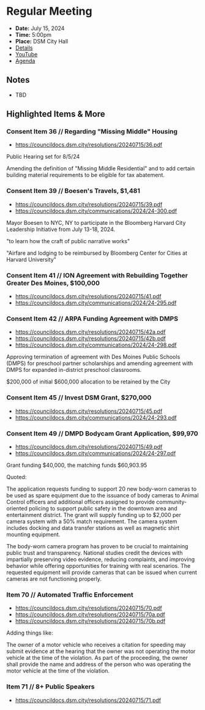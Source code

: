 # Regular Meeting

- **Date:** July 15, 2024
- **Time:** 5:00pm
- **Place:** DSM City Hall
- [Details](https://www.dsm.city/citycouncil_detail_T60_R2892.php)
- [YouTube](https://youtube.com/live/bKnEQMe2GfA)
- [Agenda](https://councildocs.dsm.city/agendas/ag20240715.pdf)

## Notes

- TBD

## Highlighted Items & More

### Consent Item 36 // Regarding "Missing Middle" Housing

- https://councildocs.dsm.city/resolutions/20240715/36.pdf

Public Hearing set for 8/5/24

Amending the definition of "Missing Middle Residential" and to add certain building material requirements
to be eligible for tax abatement.

### Consent Item 39 // Boesen's Travels, $1,481

- https://councildocs.dsm.city/resolutions/20240715/39.pdf
- https://councildocs.dsm.city/communications/2024/24-300.pdf

Mayor Boesen to NYC, NY to participate in the Bloomberg Harvard City Leadership Initiative from July 13-18, 2024.

"to learn how the craft of public narrative works"

"Airfare and lodging to be reimbursed by Bloomberg Center for Cities at Harvard
 University"

### Consent Item 41 // ION Agreement with Rebuilding Together Greater Des Moines, $100,000

- https://councildocs.dsm.city/resolutions/20240715/41.pdf
- https://councildocs.dsm.city/communications/2024/24-295.pdf

### Consent Item 42 // ARPA Funding Agreement with DMPS

- https://councildocs.dsm.city/resolutions/20240715/42a.pdf
- https://councildocs.dsm.city/resolutions/20240715/42b.pdf
- https://councildocs.dsm.city/communications/2024/24-298.pdf

Approving termination of agreement with Des Moines Public Schools (DMPS) for preschool partner
scholarships and amending agreement with DMPS for expanded in-district preschool classrooms.

$200,000 of initial $600,000 allocation to be retained by the City

### Consent Item 45 // Invest DSM Grant, $270,000

- https://councildocs.dsm.city/resolutions/20240715/45.pdf
- https://councildocs.dsm.city/communications/2024/24-293.pdf

### Consent Item 49 // DMPD Bodycam Grant Application, $99,970

- https://councildocs.dsm.city/resolutions/20240715/49.pdf
- https://councildocs.dsm.city/communications/2024/24-297.pdf

Grant funding $40,000, the matching funds $60,903.95

Quoted:

The application requests funding to support 20 new body-worn cameras to be used as spare equipment
due to the issuance of body cameras to Animal Control officers and additional officers assigned to
provide community-oriented policing to support public safety in the downtown area and entertainment
district. The grant will supply funding up to $2,000 per camera system with a 50% match requirement.
The camera system includes docking and data transfer stations as well as magnetic shirt mounting
equipment.

The body-worn camera program has proven to be crucial to maintaining public trust and transparency.
National studies credit the devices with impartially preserving video evidence, reducing complaints,
and improving behavior while offering opportunities for training with real scenarios. The requested
equipment will provide cameras that can be issued when current cameras are not functioning properly.

### Item 70 // Automated Traffic Enforcement

- https://councildocs.dsm.city/resolutions/20240715/70.pdf
- https://councildocs.dsm.city/resolutions/20240715/70a.pdf
- https://councildocs.dsm.city/resolutions/20240715/70b.pdf

Adding things like:

The
owner of a motor vehicle who receives a citation for speeding may submit evidence
at the hearing that the owner was not operating the motor vehicle at the time of the
violation. As part of the proceeding, the owner shall provide the name and address
of the person who was operating the motor vehicle at the time of the violation.

### Item 71 // 8+ Public Speakers

- https://councildocs.dsm.city/resolutions/20240715/71.pdf
